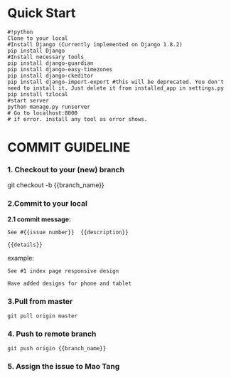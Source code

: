 # Quick Start #
```
#!python
Clone to your local
#Install Django (Currently implemented on Django 1.8.2)
pip install Django
#Install necessary tools
pip install django-guardian
pip install django-easy-timezones
pip install django-ckeditor
pip install django-import-export #this will be deprecated. You don't need to install it. Just delete it from installed_app in settings.py
pip install tzlocal
#start server 
python manage.py runserver
# Go to localhost:8000
# if error. install any tool as error shows.
```
# COMMIT GUIDELINE #
### 1. Checkout to your (new) branch ###
git checkout -b {{branch_name}}
### 2.Commit to your local ###
**2.1 commit message:**
```
See #{{issue number}}  {{description}}

{{details}}
```
example:
```
See #1 index page responsive design

Have added designs for phone and tablet
```
### 3.Pull from master ###
```
git pull origin master
```
### 4. Push to remote branch ###
```
git push origin {{branch_name}}
```
### 5. Assign the issue to Mao Tang ###